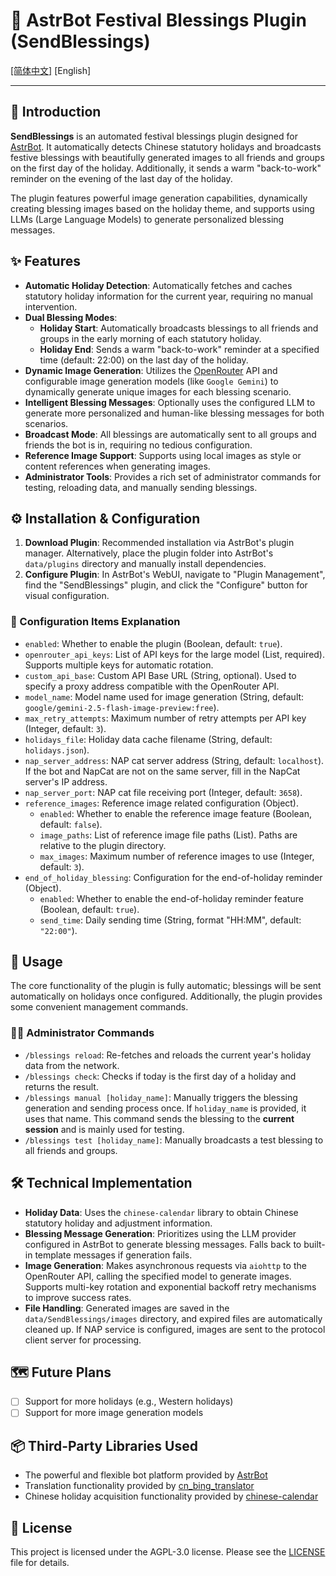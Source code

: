 # 🤖 AstrBot Festival Blessings Plugin (SendBlessings)

[[简体中文]](./README.md) [English]

---

## 📖 Introduction

**SendBlessings** is an automated festival blessings plugin designed for [AstrBot](https://github.com/AstrBotDevs/AstrBot). It automatically detects Chinese statutory holidays and broadcasts festive blessings with beautifully generated images to all friends and groups on the first day of the holiday. Additionally, it sends a warm "back-to-work" reminder on the evening of the last day of the holiday.

The plugin features powerful image generation capabilities, dynamically creating blessing images based on the holiday theme, and supports using LLMs (Large Language Models) to generate personalized blessing messages.

## ✨ Features

-   **Automatic Holiday Detection**: Automatically fetches and caches statutory holiday information for the current year, requiring no manual intervention.
-   **Dual Blessing Modes**:
    -   **Holiday Start**: Automatically broadcasts blessings to all friends and groups in the early morning of each statutory holiday.
    -   **Holiday End**: Sends a warm "back-to-work" reminder at a specified time (default: 22:00) on the last day of the holiday.
-   **Dynamic Image Generation**: Utilizes the [OpenRouter](https://openrouter.ai/) API and configurable image generation models (like `Google Gemini`) to dynamically generate unique images for each blessing scenario.
-   **Intelligent Blessing Messages**: Optionally uses the configured LLM to generate more personalized and human-like blessing messages for both scenarios.
-   **Broadcast Mode**: All blessings are automatically sent to all groups and friends the bot is in, requiring no tedious configuration.
-   **Reference Image Support**: Supports using local images as style or content references when generating images.
-   **Administrator Tools**: Provides a rich set of administrator commands for testing, reloading data, and manually sending blessings.

## ⚙️ Installation & Configuration

1. **Download Plugin**: Recommended installation via AstrBot's plugin manager. Alternatively, place the plugin folder into AstrBot's `data/plugins` directory and manually install dependencies.
2. **Configure Plugin**: In AstrBot's WebUI, navigate to "Plugin Management", find the "SendBlessings" plugin, and click the "Configure" button for visual configuration.

### 🔧 Configuration Items Explanation

-   `enabled`: Whether to enable the plugin (Boolean, default: `true`).
-   `openrouter_api_keys`: List of API keys for the large model (List, required). Supports multiple keys for automatic rotation.
-   `custom_api_base`: Custom API Base URL (String, optional). Used to specify a proxy address compatible with the OpenRouter API.
-   `model_name`: Model name used for image generation (String, default: `google/gemini-2.5-flash-image-preview:free`).
-   `max_retry_attempts`: Maximum number of retry attempts per API key (Integer, default: `3`).
-   `holidays_file`: Holiday data cache filename (String, default: `holidays.json`).
-   `nap_server_address`: NAP cat server address (String, default: `localhost`). If the bot and NapCat are not on the same server, fill in the NapCat server's IP address.
-   `nap_server_port`: NAP cat file receiving port (Integer, default: `3658`).
-   `reference_images`: Reference image related configuration (Object).
    -   `enabled`: Whether to enable the reference image feature (Boolean, default: `false`).
    -   `image_paths`: List of reference image file paths (List). Paths are relative to the plugin directory.
    -   `max_images`: Maximum number of reference images to use (Integer, default: `3`).
-   `end_of_holiday_blessing`: Configuration for the end-of-holiday reminder (Object).
    -   `enabled`: Whether to enable the end-of-holiday reminder feature (Boolean, default: `true`).
    -   `send_time`: Daily sending time (String, format "HH:MM", default: `"22:00"`).

## 🚀 Usage

The core functionality of the plugin is fully automatic; blessings will be sent automatically on holidays once configured. Additionally, the plugin provides some convenient management commands.

### 👨‍💻 Administrator Commands

-   `/blessings reload`: Re-fetches and reloads the current year's holiday data from the network.
-   `/blessings check`: Checks if today is the first day of a holiday and returns the result.
-   `/blessings manual [holiday_name]`: Manually triggers the blessing generation and sending process once. If `holiday_name` is provided, it uses that name. This command sends the blessing to the **current session** and is mainly used for testing.
-   `/blessings test [holiday_name]`: Manually broadcasts a test blessing to all friends and groups.

## 🛠️ Technical Implementation

-   **Holiday Data**: Uses the `chinese-calendar` library to obtain Chinese statutory holiday and adjustment information.
-   **Blessing Message Generation**: Prioritizes using the LLM provider configured in AstrBot to generate blessing messages. Falls back to built-in template messages if generation fails.
-   **Image Generation**: Makes asynchronous requests via `aiohttp` to the OpenRouter API, calling the specified model to generate images. Supports multi-key rotation and exponential backoff retry mechanisms to improve success rates.
-   **File Handling**: Generated images are saved in the `data/SendBlessings/images` directory, and expired files are automatically cleaned up. If NAP service is configured, images are sent to the protocol client server for processing.

## 🗺️ Future Plans
- [ ] Support for more holidays (e.g., Western holidays)
- [ ] Support for more image generation models

## 📦 Third-Party Libraries Used
- The powerful and flexible bot platform provided by [AstrBot](https://github.com/AstrBotDevs/AstrBot)
- Translation functionality provided by [cn_bing_translator](https://github.com/minibear2021/cn_bing_translator)
- Chinese holiday acquisition functionality provided by [chinese-calendar](https://github.com/LKI/chinese-calendar)

## 📄 License
This project is licensed under the AGPL-3.0 license. Please see the [LICENSE](https://github.com/Cheng-MaoMao/astrbot_plugin_SendBlessings?tab=AGPL-3.0-1-ov-file#readme) file for details.
